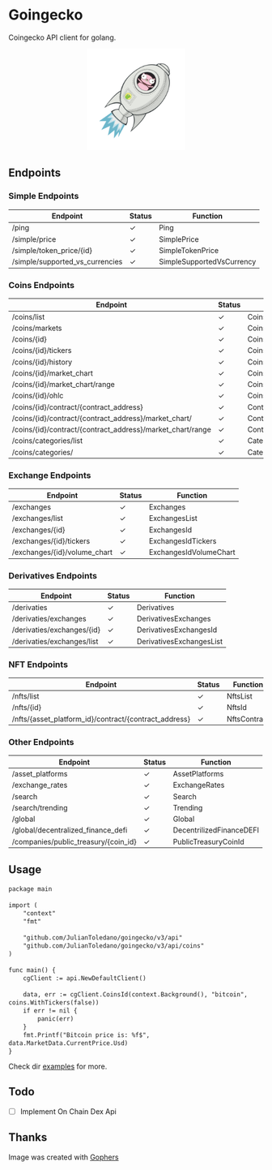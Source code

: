 # Goingecko

Coingecko API client for golang.

<p align="center">
    <img src="docs/images/goin.png" alt="goingecko" height="200" />
</p> 



## Endpoints

### Simple Endpoints
| Endpoint                                                   |  Status | Function                  |
|------------------------------------------------------------|--|---------------------------|
| /ping                                                      | ✓ | Ping                      |
| /simple/price                                              | ✓ | SimplePrice               |
| /simple/token_price/{id}                                   | ✓ | SimpleTokenPrice          |
| /simple/supported_vs_currencies                            | ✓ | SimpleSupportedVsCurrency |

### Coins Endpoints
| Endpoint                                                   |  Status | Function                  |
|------------------------------------------------------------|--|---------------------------|
| /coins/list                                                | ✓ | CoinsList                 |
| /coins/markets                                             | ✓ | CoinsMarket               |
| /coins/{id}                                                | ✓ | CoinsId                   |
| /coins/{id}/tickers                                        | ✓ | CoinsIdTickers            |
| /coins/{id}/history                                        | ✓ | CoinsIdHistory            |
| /coins/{id}/market_chart                                   | ✓ | CoinsIdMarketChart        |
| /coins/{id}/market_chart/range                             | ✓ | CoinsIdMarketChartRange   |
| /coins/{id}/ohlc                                           | ✓ | CoinsOhlc                 |
| /coins/{id}/contract/{contract_address}                    | ✓ | ContractInfo              |
| /coins/{id}/contract/{contract_address}/market_chart/      | ✓ | ContractMarketChart       |
| /coins/{id}/contract/{contract_address}/market_chart/range | ✓ | ContractMarketChartRange  |
| /coins/categories/list                                     | ✓ | CategoriesList            |
| /coins/categories/                                         | ✓ | Categories                |

### Exchange Endpoints
| Endpoint                                                   |  Status | Function                  |
|------------------------------------------------------------|--|---------------------------|
| /exchanges                                                 | ✓ | Exchanges                 |
| /exchanges/list                                            | ✓ | ExchangesList             |
| /exchanges/{id}                                            | ✓ | ExchangesId               |
| /exchanges/{id}/tickers                                    | ✓ | ExchangesIdTickers        |
| /exchanges/{id}/volume_chart                               | ✓ | ExchangesIdVolumeChart    |

### Derivatives Endpoints
| Endpoint                                                   |  Status | Function                  |
|------------------------------------------------------------|--|---------------------------|
| /derivaties                                                | ✓ | Derivatives               |
| /derivaties/exchanges                                      | ✓ | DerivativesExchanges      |
| /derivaties/exchanges/{id}                                 | ✓ | DerivativesExchangesId    |
| /derivaties/exchanges/list                                 | ✓ | DerivativesExchangesList  |

### NFT Endpoints
| Endpoint                                                   |  Status | Function                  |
|------------------------------------------------------------|--|---------------------------|
| /nfts/list                                                 | ✓ | NftsList                  |
| /nfts/{id}                                                 | ✓ | NftsId                    |
| /nfts/{asset_platform_id}/contract/{contract_address}      | ✓ | NftsContract              |

### Other Endpoints
| Endpoint                                                   |  Status | Function                  |
|------------------------------------------------------------|--|---------------------------|
| /asset_platforms                                           | ✓ | AssetPlatforms            |
| /exchange_rates                                            | ✓ | ExchangeRates             |
| /search                                                    | ✓ | Search                    |
| /search/trending                                           | ✓ | Trending                  |
| /global                                                    | ✓ | Global                    |
| /global/decentralized_finance_defi                         | ✓ | DecentrilizedFinanceDEFI  |
| /companies/public_treasury/{coin_id}                       | ✓ | PublicTreasuryCoinId      |

## Usage

```golang
package main

import (
	"context"
	"fmt"

	"github.com/JulianToledano/goingecko/v3/api"
	"github.com/JulianToledano/goingecko/v3/api/coins"
)

func main() {
	cgClient := api.NewDefaultClient()

	data, err := cgClient.CoinsId(context.Background(), "bitcoin", coins.WithTickers(false))
	if err != nil {
		panic(err)
	}
	fmt.Printf("Bitcoin price is: %f$", data.MarketData.CurrentPrice.Usd)
}
```

Check dir [examples](docs/examples) for more.

## Todo

 - [ ] Implement On Chain Dex Api

## Thanks

Image was created with [Gophers](https://github.com/egonelbre/gophers)